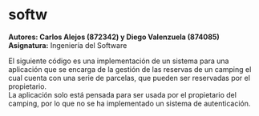 # softw
<b>Autores: Carlos Alejos (872342) y Diego Valenzuela (874085)  </b>
<b>Asignatura:</b> Ingeniería del Software

El siguiente código es una implementación de un sistema para una aplicación que se encarga de la gestión de las reservas de un camping el cual cuenta con una serie de parcelas, que pueden ser reservadas por el propietario.  
La aplicación solo está pensada para ser usada por el propietario del camping, por lo que no se ha implementado un sistema de autenticación. 

